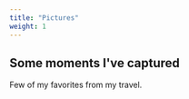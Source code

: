 ```yaml
---
title: "Pictures"
weight: 1
---
```


## Some moments I've captured

Few of my favorites from my travel. 
